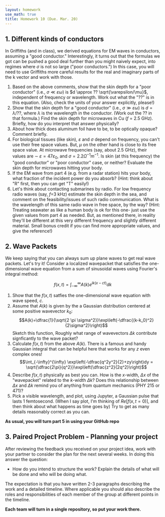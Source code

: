 ```yaml
---
layout: homework
use_math: true
title: Homework 10 (Due. Mar. 20)
---
```


## 1. Different kinds of conductors

In Griffiths (and in class), we derived equations for EM waves in conductors, assuming a "good conductor." Interestingly, it turns out that the formulas we got can be pushed a good deal further than you might naively expect, into regimes where $\sigma$ is not so large ("poor conductors.") In this case, you will need to use Griffiths more careful results for the real and imaginary parts of the k vector and work with those.

1. Based on the above comments, show that the skin depth for a "poor conductor" (i.e., $\sigma \ll \varepsilon \omega$) is $d \approx ?? \sqrt{\varepsilon/\mu}$, independent of frequency or wavelength. Work out what the "??" is in this equation. (Also, check the units of your answer explicitly, please!)
2. Show that the skin depth for a "good conductor" (i.e., $\sigma \gg \varepsilon \omega$) is $d = \lambda/??$, where $\lambda$ is the wavelength in the conductor. (Work out the ?? in that formula.) Find the skin depth for microwaves in Cu ($f$ = 2.5 GHz). Briefly, how do you interpret that answer physically?
3. About how thick does aluminum foil have to be, to be optically opaque? Comment briefly.
4. For biological tissues (like skin), $\varepsilon$ and $\sigma$ depend on frequency, you can't use their free space values. But, $\mu$ on the other hand is close to its free space value. At microwave frequencies (say, about 2.5 GHz), their values are $\sim$ $\varepsilon =47 \varepsilon_0$, and $\sigma = 2.2 \Omega^{-1}m^{-1}$. Is skin (at this frequency) the "good conductor" or "poor conductor" case, or neither? Evaluate the skin depth for microwaves hitting your body.
5. If the EM wave from part 4 (e.g. from a radar station) hits your body, what fraction of the incident power do you absorb? (Hint: think about "R" first, then you can get "T" easily!)
6. Let's think about contacting submarines by radio. For low frequency radio waves (say, $f$=3 kHz) estimate the skin depth in the sea, and comment on the feasibility/issues of such radio communication. What is the wavelength of this same radio wave in free space, by the way?
(Hint: Treating seawater as like a human body is ok for this one- just use the given values from part 4 as needed. But, as mentioned there, in reality they'll be different at this very different frequency and slightly different material. Small bonus credit if you can find more appropriate values, and give the reference!)

## 2. Wave Packets

We keep saying that you can always sum up plane waves to get real wave packets. Let's try it! Consider a localized wavepacket that satisfies the one-dimensional wave equation from a sum of sinusoidal waves using Fourier's integral method:

$$f(x,t) = \int_{-\infty}^{\infty} A(k)e^{ik(x-ct)}dk$$

1. Show that the $f(x,t)$ satfies the one-dimensional wave equation with wave speed, $c$.
2. Assume that $A(k)$ is given by the a Gaussian distribution centered at some positive wavevector $k_0$:
$$A(k)=\dfrac{1}{\sqrt{2 \pi \sigma^2}}\exp\left(-\dfrac{(k-k_0)^2}{2\sigma^2}\right)$$
Sketch this function, Roughly what range of wavevectors $\Delta k$ contribute signficantly to the wave packet?
3. Calculate $f(x,t)$ from the above $A(k)$. There is a famous and handy Gaussian integral that can be helpful here that works for any $z$ even complex ones! $$\int_{-\infty}^{\infty} \exp\left(-\dfrac{q^2y^2}{2}+zy\right)dy = \sqrt{\dfrac{2\pi}{q^2}}\exp\left(\dfrac{z^2}{2q^2}\right)$$
4. Describe $f(x,t)$ physically as best you can. How is the $x$-width, $\Delta x$ of the "wavepacket" related to the $k$-width $\Delta k$? Does this relationship between $\Delta x$ and $\Delta k$ remind you of anything from quantum mechanics (PHY 215 or 471)?
5. Pick a visible wavelength, and plot, using Jupyter, a Gaussian pulse that lasts 1 femtosecond. (When I say plot, I'm thinking of $Re[f(x,t=0)]$, and then think about what happens as time goes by) Try to get as many details reasonably correct as you can.

**As usual, you will turn part 5 in using your GitHub repo**

## 3. Paired Project Problem - Planning your project

After reviewing the feedback you received on your project idea, work with your partner to consider the plan for the next several weeks. In doing this answer the question:

* How do you intend to structure the work? Explain the details of what will be done and who will be doing what.

The expectation is that you have written 2-3 paragraphs describing the work and a detailed timeline. Where applicable you should also describe the roles and responsibilities of each member of the group at different points in the timeline.

**Each team will turn in a single repository, so put your work there.**
